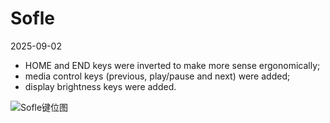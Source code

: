 # Sofle

2025-09-02
- HOME and END keys were inverted to make more sense ergonomically;
- media control keys (previous, play/pause and next) were added;
- display brightness keys were added.

![Sofle键位图](keymap-drawer/eyelash_sofle.svg)

